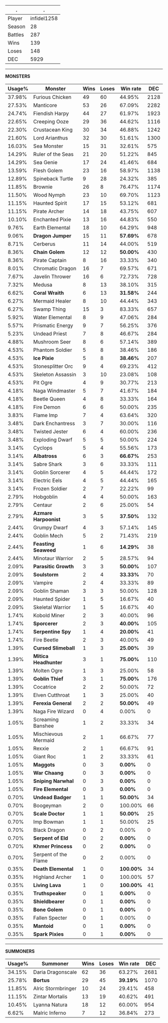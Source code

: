 .|.
|-|-
Player|infidel1258
Season|28
Battles|287
Wins|139
Loses|148
DEC|5929

---
**MONSTERS**

Usage%|Monster|Wins|Loses|Win rate|DEC|
-|-|-|-|-|-|
37.98%|Furious Chicken|49|60|44.95%|2128|
27.53%|Manticore|53|26|67.09%|2282|
24.74%|Fiendish Harpy|44|27|61.97%|1923|
22.65%|Creeping Ooze|29|36|44.62%|1116|
22.30%|Crustacean King|30|34|46.88%|1242|
21.60%|Lord Arianthus|32|30|51.61%|1300|
16.03%|Sea Monster|15|31|32.61%|575|
14.29%|Ruler of the Seas|21|20|51.22%|845|
14.29%|Sea Genie|17|24|41.46%|684|
13.59%|Flesh Golem|23|16|58.97%|1138|
12.89%|Spineback Turtle|9|28|24.32%|385|
11.85%|Brownie|26|8|76.47%|1174|
11.50%|Wood Nymph|23|10|69.70%|1123|
11.15%|Haunted Spirit|17|15|53.12%|681|
11.15%|Pirate Archer|14|18|43.75%|607|
10.10%|Enchanted Pixie|13|16|44.83%|550|
9.76%|Earth Elemental|18|10|64.29%|948|
9.06%|**Dragon Jumper**|15|11|**57.69%**|678|
8.71%|Cerberus|11|14|44.00%|519|
8.36%|**Chain Golem**|12|12|**50.00%**|430|
8.36%|Pirate Captain|8|16|33.33%|340|
8.01%|Chromatic Dragon|16|7|69.57%|671|
7.67%|Javelin Thrower|16|6|72.73%|728|
7.32%|Medusa|8|13|38.10%|315|
6.62%|**Coral Wraith**|6|13|**31.58%**|244|
6.27%|Mermaid Healer|8|10|44.44%|343|
6.27%|Swamp Thing|15|3|83.33%|657|
5.92%|Water Elemental|8|9|47.06%|284|
5.57%|Prismatic Energy|9|7|56.25%|376|
5.23%|Undead Priest|7|8|46.67%|284|
4.88%|Mushroom Seer|8|6|57.14%|389|
4.53%|Phantom Soldier|5|8|38.46%|186|
4.53%|**Ice Pixie**|5|8|**38.46%**|207|
4.53%|Stonesplitter Orc|9|4|69.23%|412|
4.53%|Skeleton Assassin|3|10|23.08%|108|
4.53%|Pit Ogre|4|9|30.77%|213|
4.18%|Naga Windmaster|5|7|41.67%|184|
4.18%|Beetle Queen|4|8|33.33%|164|
4.18%|Fire Demon|6|6|50.00%|235|
3.83%|Flame Imp|7|4|63.64%|320|
3.48%|Dark Enchantress|3|7|30.00%|116|
3.48%|Twisted Jester|6|4|60.00%|236|
3.48%|Exploding Dwarf|5|5|50.00%|224|
3.14%|Cyclops|5|4|55.56%|173|
3.14%|**Albatross**|6|3|**66.67%**|253|
3.14%|Sabre Shark|3|6|33.33%|111|
3.14%|Goblin Sorcerer|4|5|44.44%|172|
3.14%|Electric Eels|4|5|44.44%|165|
3.14%|Frozen Soldier|2|7|22.22%|99|
2.79%|Hobgoblin|4|4|50.00%|163|
2.79%|Centaur|2|6|25.00%|54|
2.79%|**Azmare Harpoonist**|3|5|**37.50%**|132|
2.44%|Grumpy Dwarf|4|3|57.14%|145|
2.44%|Goblin Mech|5|2|71.43%|219|
2.44%|**Feasting Seaweed**|1|6|**14.29%**|38|
2.44%|Minotaur Warrior|2|5|28.57%|94|
2.09%|**Parasitic Growth**|3|3|**50.00%**|107|
2.09%|**Soulstorm**|2|4|**33.33%**|70|
2.09%|Vampire|2|4|33.33%|89|
2.09%|Goblin Shaman|3|3|50.00%|128|
2.09%|Haunted Spider|1|5|16.67%|40|
2.09%|Skeletal Warrior|1|5|16.67%|40|
1.74%|Kobold Miner|2|3|40.00%|96|
1.74%|**Sporcerer**|2|3|**40.00%**|105|
1.74%|**Serpentine Spy**|1|4|**20.00%**|41|
1.74%|Fire Beetle|2|3|40.00%|49|
1.39%|**Cursed Slimeball**|1|3|**25.00%**|39|
1.39%|**Mitica Headhunter**|3|1|**75.00%**|110|
1.39%|Molten Ogre|1|3|25.00%|58|
1.39%|**Goblin Thief**|3|1|**75.00%**|176|
1.39%|Cocatrice|2|2|50.00%|72|
1.39%|Elven Cutthroat|1|3|25.00%|40|
1.39%|**Ferexia General**|2|2|**50.00%**|49|
1.39%|Naga Fire Wizard|0|4|0.00%|0|
1.05%|Screaming Banshee|1|2|33.33%|34|
1.05%|Mischievous Mermaid|2|1|66.67%|77|
1.05%|Rexxie|2|1|66.67%|91|
1.05%|Giant Roc|1|2|33.33%|61|
1.05%|**Maggots**|0|3|**0.00%**|0|
1.05%|**War Chaang**|0|3|**0.00%**|0|
1.05%|**Sniping Narwhal**|0|3|**0.00%**|0|
1.05%|**Fire Elemental**|0|3|**0.00%**|0|
0.70%|**Undead Badger**|1|1|**50.00%**|34|
0.70%|Boogeyman|2|0|100.00%|66|
0.70%|**Scale Doctor**|1|1|**50.00%**|25|
0.70%|Imp Bowman|1|1|50.00%|25|
0.70%|Black Dragon|0|2|0.00%|0|
0.70%|**Serpent of Eld**|0|2|**0.00%**|0|
0.70%|**Khmer Princess**|0|2|**0.00%**|0|
0.70%|Serpent of the Flame|0|2|0.00%|0|
0.35%|**Death Elemental**|1|0|**100.00%**|34|
0.35%|Highland Archer|1|0|100.00%|57|
0.35%|**Living Lava**|1|0|**100.00%**|41|
0.35%|**Truthspeaker**|0|1|**0.00%**|0|
0.35%|**Shieldbearer**|0|1|**0.00%**|0|
0.35%|**Bone Golem**|0|1|**0.00%**|0|
0.35%|Fallen Specter|0|1|0.00%|0|
0.35%|**Mantoid**|0|1|**0.00%**|0|
0.35%|**Spark Pixies**|0|1|**0.00%**|0|

---
**SUMMONERS**

Usage%|Summoner|Wins|Loses|Win rate|DEC|
-|-|-|-|-|-|
34.15%|Daria Dragonscale|62|36|63.27%|2681|
25.78%|**Bortus**|29|45|**39.19%**|1070|
11.85%|Alric Stormbringer|10|24|29.41%|458|
11.15%|Zintar Mortalis|13|19|40.62%|491|
10.45%|Lyanna Natura|18|12|60.00%|954|
6.62%|Malric Inferno|7|12|36.84%|273|
